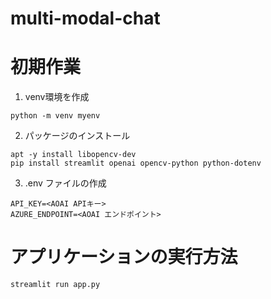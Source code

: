 # multi-modal-chat

# 初期作業

1. venv環境を作成
```
python -m venv myenv
```

2. パッケージのインストール
```
apt -y install libopencv-dev
pip install streamlit openai opencv-python python-dotenv
```

3. .env ファイルの作成
```
API_KEY=<AOAI APIキー>
AZURE_ENDPOINT=<AOAI エンドポイント>
```

# アプリケーションの実行方法
```
streamlit run app.py
```